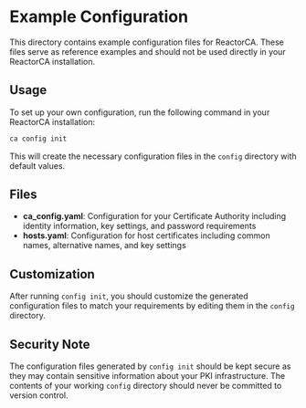 # Example Configuration

This directory contains example configuration files for ReactorCA. These files serve as reference examples and should not be used directly in your ReactorCA installation.

## Usage

To set up your own configuration, run the following command in your ReactorCA installation:

```bash
ca config init
```

This will create the necessary configuration files in the `config` directory with default values.

## Files

- **ca_config.yaml**: Configuration for your Certificate Authority including identity information, key settings, and password requirements
- **hosts.yaml**: Configuration for host certificates including common names, alternative names, and key settings

## Customization

After running `config init`, you should customize the generated configuration files to match your requirements by editing them in the `config` directory.

## Security Note

The configuration files generated by `config init` should be kept secure as they may contain sensitive information about your PKI infrastructure. The contents of your working `config` directory should never be committed to version control.